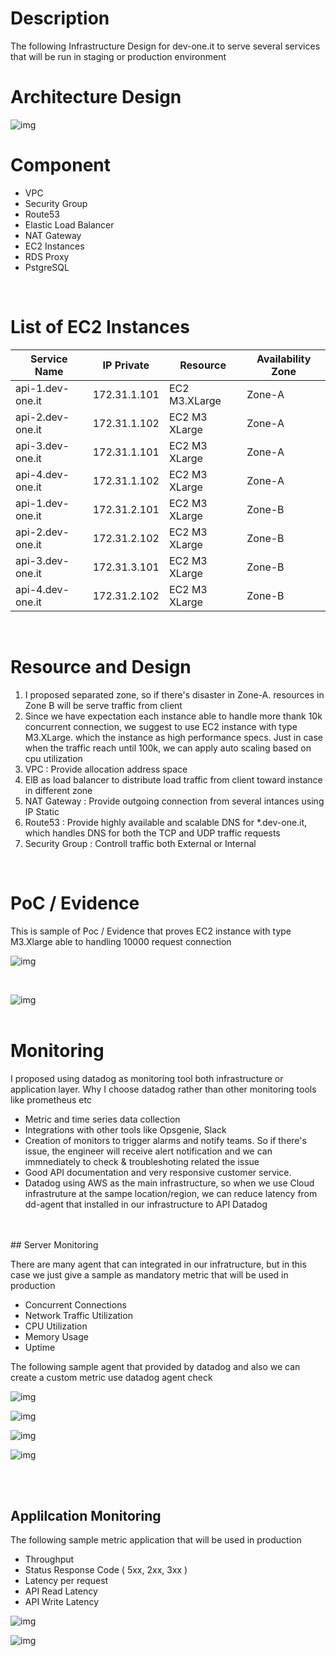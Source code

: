 # Description

The following Infrastructure Design for dev-one.it to serve several services that will be run in staging or production environment

# Architecture Design
![img](img/infra-design.png)


# Component
* VPC
* Security Group
* Route53
* Elastic Load Balancer
* NAT Gateway
* EC2 Instances
* RDS Proxy
* PstgreSQL

<br>

# List of EC2 Instances

| Service Name      | IP Private    | Resource      | Availability Zone|
|-------------------|---------------|---------------|------------------|
| api-1.dev-one.it  | 172.31.1.101  | EC2 M3.XLarge |     Zone-A       |
| api-2.dev-one.it  | 172.31.1.102  | EC2 M3 XLarge |     Zone-A       |
| api-3.dev-one.it  | 172.31.1.101  | EC2 M3 XLarge |     Zone-A       |
| api-4.dev-one.it  | 172.31.1.102  | EC2 M3 XLarge |     Zone-A       |
| api-1.dev-one.it  | 172.31.2.101  | EC2 M3 XLarge |     Zone-B       |
| api-2.dev-one.it  | 172.31.2.102  | EC2 M3 XLarge |     Zone-B       |
| api-3.dev-one.it  | 172.31.3.101  | EC2 M3 XLarge |     Zone-B       |
| api-4.dev-one.it  | 172.31.2.102  | EC2 M3 XLarge |     Zone-B       |

<br>

# Resource and Design
1. I proposed separated zone, so if there's disaster in Zone-A. resources in Zone B will be serve traffic from client
2. Since we have expectation each instance able to handle more thank 10k concurrent connection, we suggest to use EC2 instance with type M3.XLarge. which the instance as high performance specs. Just in case when the traffic reach until 100k, we can apply auto scaling based on cpu utilization
3. VPC : Provide allocation address space
4. ElB as load balancer to distribute load traffic from client toward instance in different zone
5. NAT Gateway : Provide outgoing connection from several intances using IP Static
6. Route53 : Provide highly available and scalable DNS for *.dev-one.it, which handles DNS for both the TCP and UDP traffic requests
7. Security Group : Controll traffic both External or Internal

<br>

# PoC / Evidence
This is sample of Poc / Evidence that proves EC2 instance with type M3.Xlarge able to handling 10000 request connection

![img](img/connection.png)

<br>

![img](img/performance.png)
<br>
<br>

# Monitoring
I proposed using datadog as monitoring tool both infrastructure or application layer. Why I choose datadog rather than other monitoring tools like prometheus etc
* Metric and time series data collection
* Integrations with other tools like Opsgenie, Slack
* Creation of monitors to trigger alarms and notify teams. So if there's issue, the engineer will receive alert notification and we can immnediately to check & troubleshoting related the issue
* Good API documentation and very responsive customer service.
* Datadog using AWS as the main infrastructure, so when we use Cloud infrastruture at the sampe location/region, we can reduce latency from dd-agent that installed in our infrastructure to API Datadog
<br>
<br>
## Server Monitoring

There are many agent that can integrated in our infratructure, but in this case we just give a sample as mandatory metric that will be used in production

* Concurrent Connections
* Network Traffic Utilization
* CPU Utilization
* Memory Usage
* Uptime 

The following sample agent that provided by datadog and also we can create a custom metric use datadog agent check

![img](img/dd-agent-svr.png)

![img](img/server-1.png)

![img](img/server-2.png)

![img](img/server-3.png)

<br>
<br>

## Applilcation Monitoring

The following sample metric application that will be used in production

* Throughput
* Status Response Code ( 5xx, 2xx, 3xx )
* Latency per request
* API Read Latency
* API Write Latency

![img](img/throughput.png)

![img](img/latency.png)